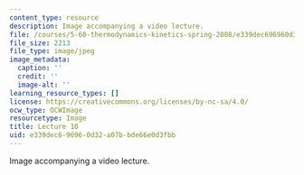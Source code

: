 ```yaml
---
content_type: resource
description: Image accompanying a video lecture.
file: /courses/5-60-thermodynamics-kinetics-spring-2008/e339dec696960d32a07bbde66e0d3fbb_lec10_th.jpg
file_size: 2213
file_type: image/jpeg
image_metadata:
  caption: ''
  credit: ''
  image-alt: ''
learning_resource_types: []
license: https://creativecommons.org/licenses/by-nc-sa/4.0/
ocw_type: OCWImage
resourcetype: Image
title: Lecture 10
uid: e339dec6-9696-0d32-a07b-bde66e0d3fbb
---
```

Image accompanying a video lecture.